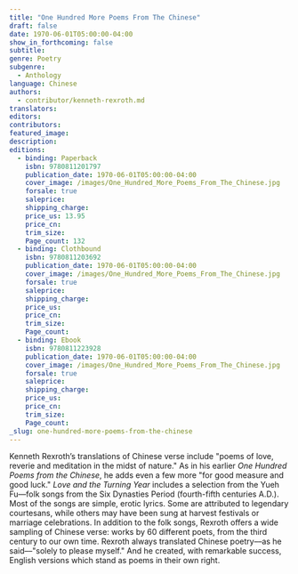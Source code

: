 ```yaml
---
title: "One Hundred More Poems From The Chinese"
draft: false
date: 1970-06-01T05:00:00-04:00
show_in_forthcoming: false
subtitle:
genre: Poetry
subgenre:
  - Anthology
language: Chinese
authors:
  - contributor/kenneth-rexroth.md
translators:
editors:
contributors:
featured_image:
description:
editions:
  - binding: Paperback
    isbn: 9780811201797
    publication_date: 1970-06-01T05:00:00-04:00
    cover_image: /images/One_Hundred_More_Poems_From_The_Chinese.jpg
    forsale: true
    saleprice:
    shipping_charge:
    price_us: 13.95
    price_cn:
    trim_size:
    Page_count: 132
  - binding: Clothbound
    isbn: 9780811203692
    publication_date: 1970-06-01T05:00:00-04:00
    cover_image: /images/One_Hundred_More_Poems_From_The_Chinese.jpg
    forsale: true
    saleprice:
    shipping_charge:
    price_us:
    price_cn:
    trim_size:
    Page_count:
  - binding: Ebook
    isbn: 9780811223928
    publication_date: 1970-06-01T05:00:00-04:00
    cover_image: /images/One_Hundred_More_Poems_From_The_Chinese.jpg
    forsale: true
    saleprice:
    shipping_charge:
    price_us:
    price_cn:
    trim_size:
    Page_count:
_slug: one-hundred-more-poems-from-the-chinese
---
```


Kenneth Rexroth’s translations of Chinese verse include "poems of love, reverie and meditation in the midst of nature." As in his earlier _One Hundred Poems from the Chinese_, he adds even a few more "for good measure and good luck." _Love and the Turning Year_ includes a selection from the Yueh Fu––folk songs from the Six Dynasties Period (fourth-fifth centuries A.D.). Most of the songs are simple, erotic lyrics. Some are attributed to legendary courtesans, while others may have been sung at harvest festivals or marriage celebrations. In addition to the folk songs, Rexroth offers a wide sampling of Chinese verse: works by 60 different poets, from the third century to our own time. Rexroth always translated Chinese poetry––as he said––"solely to please myself." And he created, with remarkable success, English versions which stand as poems in their own right.


